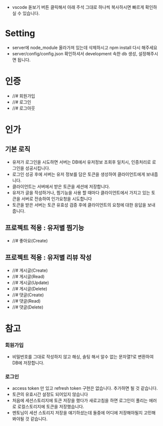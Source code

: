 - vscode 돋보기 버튼 클릭해서 아래 주석 그대로 하나씩 복사하시면 빠르게 확인하실 수 있습니다.

# Setting
- server에 node_module 올라가져 있는데 삭제하시고 npm install 다시 해주세요
- server/config/config.json 확인하셔서 development 속한 db 생성, 설정해주시면 됩니다.


# 인증

- //# 회원가입
- //# 로그인
- //# 로그아웃

# 인가

## 기본 로직

- 유저가 로그인을 시도하면 서버는 DB에서 유저정보 조회후 일치시, 인증처리로 로그인을 성공시킵니다.
- 로그인 성공 후에 서버는 유저 정보를 담은 토큰을 생성하여 클라이언트에게 보내줍니다.
- 클라이언트는 서버에서 받은 토큰을 세션에 저장합니다.
- 유저가 글을 작성하거나, 찜기능을 사용 할 때마다 클라이언트에서 가지고 있는 토큰을 서버로 전송하여 인가요청을 시도합니다
- 토큰을 받은 서버는 토큰 유효성 검증 후에 클라이언트의 요청에 대한 응답을 보내줍니다.

## 프로젝트 적용 : 유저별 찜기능

- //# 좋아요(Create)

## 프로젝트 적용 : 유저별 리뷰 작성

- //# 게시글(Create)
- //# 게시글(Read)
- //# 게시글(Update)
- //# 게시글(Delete)
- //# 댓글(Create)
- //# 댓글(Read)
- //# 댓글(Delete)

# 참고

### 회원가입

- 비밀번호를 그대로 작성하지 않고 해싱, 솔팅 해서 알수 없는 문자열?로 변환하여 DB에 저장합니다.

### 로그인

- access token 만 있고 refresh token 구현은 없습니다. 추가하면 될 것 같습니다.
- 토큰의 유효시간 설정도 되어있지 않습니다
- 처음에 세션스토리지에 토큰 저장을 했다가 새로고침을 하면 로그인이 풀리는 에러로 로컬스토리지에 토큰을 저장했습니다.
- 멘토님이 세션 스토리지 저장을 얘기하셨는데 둘중에 어디에 저장해야될지 고민해봐야될 것 같습니다.
